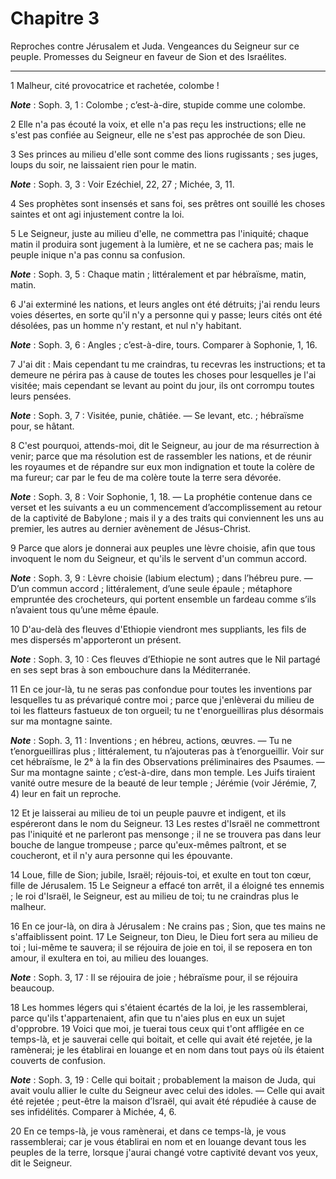 # Chapitre 3

Reproches contre Jérusalem et Juda.
Vengeances du Seigneur sur ce peuple.
Promesses du Seigneur en faveur de Sion et des Israélites.

***

1 Malheur, cité provocatrice et rachetée, colombe !

***Note*** :  Soph. 3, 1 : Colombe ; c’est-à-dire, stupide comme une colombe.

2 Elle n'a pas écouté la voix, et elle n'a pas reçu les instructions; elle ne s'est pas confiée au Seigneur, elle ne s'est pas approchée de son Dieu.


3 Ses princes au milieu d'elle sont comme des lions rugissants ; ses juges, loups du soir, ne laissaient rien pour le matin.

***Note*** :  Soph. 3, 3 : Voir Ezéchiel, 22, 27 ; Michée, 3, 11.

4 Ses prophètes sont insensés et sans foi, ses prêtres ont souillé les choses saintes et ont agi injustement contre la loi.


5 Le Seigneur, juste au milieu d'elle, ne commettra pas l'iniquité; chaque matin il produira sont jugement à la lumière, et ne se cachera pas; mais le peuple inique n'a pas connu sa confusion.

***Note*** :  Soph. 3, 5 : Chaque matin ; littéralement et par hébraïsme, matin, matin.


6 J'ai exterminé les nations, et leurs angles ont été détruits; j'ai rendu leurs voies désertes, en sorte qu'il n'y a personne qui y passe; leurs cités ont été désolées, pas un homme n'y restant, et nul n'y habitant.

***Note*** :  Soph. 3, 6 : Angles ; c’est-à-dire, tours. Comparer à Sophonie, 1, 16.


7 J'ai dit : Mais cependant tu me craindras, tu recevras les instructions; et ta demeure ne périra pas à cause de toutes les choses pour lesquelles je l'ai visitée; mais cependant se levant au point du jour, ils ont corrompu toutes leurs pensées.

***Note*** :  Soph. 3, 7 : Visitée, punie, châtiée. ― Se levant, etc. ; hébraïsme pour, se hâtant.


8 C'est pourquoi, attends-moi, dit le Seigneur, au jour de ma résurrection à venir; parce que ma résolution est de rassembler les nations, et de réunir les royaumes et de répandre sur eux mon indignation et toute la colère de ma fureur; car par le feu de ma colère toute la terre sera dévorée.

***Note*** :  Soph. 3, 8 : Voir Sophonie, 1, 18. ― La prophétie contenue dans ce verset et les suivants a eu un commencement d’accomplissement au retour de la captivité de Babylone ; mais il y a des traits qui conviennent les uns au premier, les autres au dernier avènement de Jésus-Christ.


9 Parce que alors je donnerai aux peuples une lèvre choisie, afin que tous invoquent le nom du Seigneur, et qu'ils le servent d'un commun accord.

***Note*** :  Soph. 3, 9 : Lèvre choisie (labium electum) ; dans l’hébreu pure. ― D’un commun accord ; littéralement, d’une seule épaule ; métaphore empruntée des crocheteurs, qui portent ensemble un fardeau comme s’ils n’avaient tous qu’une même épaule.

10 D'au-delà des fleuves d'Ethiopie viendront mes suppliants, les fils de mes dispersés m'apporteront un présent.

***Note*** :  Soph. 3, 10 : Ces fleuves d’Ethiopie ne sont autres que le Nil partagé en ses sept bras à son embouchure dans la Méditerranée.


11 En ce jour-là, tu ne seras pas confondue pour toutes les inventions par lesquelles tu as prévariqué contre moi ; parce que j'enlèverai du milieu de toi les flatteurs fastueux de ton orgueil; tu ne t'enorgueilliras plus désormais sur ma montagne sainte.

***Note*** :  Soph. 3, 11 : Inventions ; en hébreu, actions, œuvres. ― Tu ne t’enorgueilliras plus ; littéralement, tu n’ajouteras pas à t’enorgueillir. Voir sur cet hébraïsme, le 2° à la fin des Observations préliminaires des Psaumes. ― Sur ma montagne sainte ; c’est-à-dire, dans mon temple. Les Juifs tiraient vanité outre mesure de la beauté de leur temple ; Jérémie (voir Jérémie, 7, 4) leur en fait un reproche.


12 Et je laisserai au milieu de toi un peuple pauvre et indigent, et ils espéreront dans le nom du Seigneur. 13 Les restes d'Israël ne commettront pas l'iniquité et ne parleront pas mensonge ; il ne se trouvera pas dans leur bouche de langue trompeuse ; parce qu'eux-mêmes paîtront, et se coucheront, et il n'y aura personne qui les épouvante.


14 Loue, fille de Sion; jubile, Israël; réjouis-toi, et exulte en tout ton cœur, fille de Jérusalem. 15 Le Seigneur a effacé ton arrêt, il a éloigné tes ennemis ; le roi d'Israël, le Seigneur, est au milieu de toi; tu ne craindras plus le malheur.


16 En ce jour-là, on dira à Jérusalem : Ne crains pas ; Sion, que tes mains ne s'affaiblissent point. 17 Le Seigneur, ton Dieu, le Dieu fort sera au milieu de toi ; lui-même te sauvera; il se réjouira de joie en toi, il se reposera en ton amour, il exultera en toi, au milieu des louanges.

***Note*** :  Soph. 3, 17 : Il se réjouira de joie ; hébraïsme pour, il se réjouira beaucoup.


18 Les hommes légers qui s'étaient écartés de la loi, je les rassemblerai, parce qu'ils t'appartenaient, afin que tu n'aies plus en eux un sujet d'opprobre. 19 Voici que moi, je tuerai tous ceux qui t'ont affligée en ce temps-là, et je sauverai celle qui boitait, et celle qui avait été rejetée, je la ramènerai; je les établirai en louange et en nom dans tout pays où ils étaient couverts de confusion.

***Note*** :  Soph. 3, 19 : Celle qui boitait ; probablement la maison de Juda, qui avait voulu allier le culte du Seigneur avec celui des idoles. ― Celle qui avait été rejetée ; peut-être la maison d’Israël, qui avait été répudiée à cause de ses infidélités. Comparer à Michée, 4, 6.


20 En ce temps-là, je vous ramènerai, et dans ce temps-là, je vous rassemblerai; car je vous établirai en nom et en louange devant tous les peuples de la terre, lorsque j'aurai changé votre captivité devant vos yeux, dit le Seigneur.
